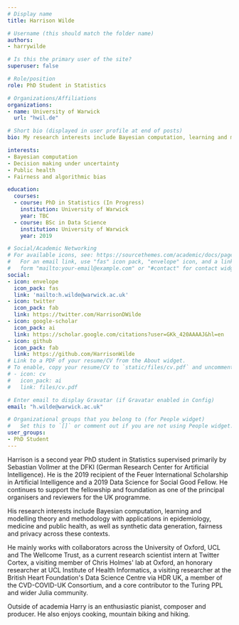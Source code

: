 ```yaml
---
# Display name
title: Harrison Wilde

# Username (this should match the folder name)
authors:
- harrywilde

# Is this the primary user of the site?
superuser: false

# Role/position
role: PhD Student in Statistics

# Organizations/Affiliations
organizations:
- name: University of Warwick
  url: "hwil.de"

# Short bio (displayed in user profile at end of posts)
bio: My research interests include Bayesian computation, learning and modelling theory and methodology with applications in epidemiology, medicine and public health, as well as synthetic data generation, fairness and privacy across these contexts.

interests:
- Bayesian computation
- Decision making under uncertainty
- Public health
- Fairness and algorithmic bias

education:
  courses:
  - course: PhD in Statistics (In Progress)
    institution: University of Warwick
    year: TBC
  - course: BSc in Data Science
    institution: University of Warwick
    year: 2019

# Social/Academic Networking
# For available icons, see: https://sourcethemes.com/academic/docs/page-builder/#icons
#   For an email link, use "fas" icon pack, "envelope" icon, and a link in the
#   form "mailto:your-email@example.com" or "#contact" for contact widget.
social:
- icon: envelope
  icon_pack: fas
  link: 'mailto:h.wilde@warwick.ac.uk'
- icon: twitter
  icon_pack: fab
  link: https://twitter.com/HarrisonDWilde
- icon: google-scholar
  icon_pack: ai
  link: https://scholar.google.com/citations?user=GKk_420AAAAJ&hl=en
- icon: github
  icon_pack: fab
  link: https://github.com/HarrisonWilde
# Link to a PDF of your resume/CV from the About widget.
# To enable, copy your resume/CV to `static/files/cv.pdf` and uncomment the lines below.
# - icon: cv
#   icon_pack: ai
#   link: files/cv.pdf

# Enter email to display Gravatar (if Gravatar enabled in Config)
email: "h.wilde@warwick.ac.uk"

# Organizational groups that you belong to (for People widget)
#   Set this to `[]` or comment out if you are not using People widget.
user_groups:
- PhD Student
---
```


Harrison is a second year PhD student in Statistics supervised primarily by Sebastian Vollmer at the DFKI (German Research Center for Artificial Intelligence). He is the 2019 recipient of the Feuer International Scholarship in Artificial Intelligence and a 2019 Data Science for Social Good Fellow. He continues to support the fellowship and foundation as one of the principal organisers and reviewers for the UK programme.

His research interests include Bayesian computation, learning and modelling theory and methodology with applications in epidemiology, medicine and public health, as well as synthetic data generation, fairness and privacy across these contexts.

He mainly works with collaborators across the University of Oxford, UCL and The Wellcome Trust, as a current research scientist intern at Twitter Cortex, a visiting member of Chris Holmes' lab at Oxford, an honorary researcher at UCL Institute of Health Informatics, a visiting researcher at the British Heart Foundation's Data Science Centre via HDR UK, a member of the CVD-COVID-UK Consortium, and a core contributor to the Turing PPL and wider Julia community.

Outside of academia Harry is an enthusiastic pianist, composer and producer. He also enjoys cooking, mountain biking and hiking.